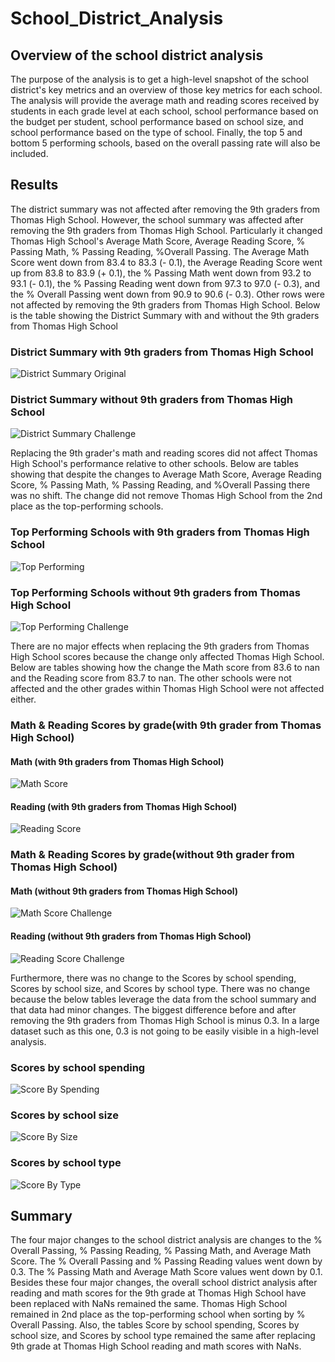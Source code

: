 # School_District_Analysis

## Overview of the school district analysis
The purpose of the analysis is to get a high-level snapshot of the school district's key metrics and an overview of those key metrics for each school. The analysis will provide the average math and reading scores received by students in each grade level at each school, school performance based on the budget per student, school performance based on school size, and school performance based on the type of school. Finally, the top 5 and bottom 5 performing schools, based on the overall passing rate will also be included.

## Results
The district summary was not affected after removing the 9th graders from Thomas High School. However, the school summary was affected after removing the 9th graders from Thomas High School. Particularly it changed Thomas High School's Average Math Score, Average Reading Score, % Passing Math, % Passing Reading, %Overall Passing. The Average Math Score went down from 83.4 to 83.3 (- 0.1), the Average Reading Score went up from 83.8 to 83.9 (+ 0.1), the % Passing Math went down from 93.2 to 93.1 (- 0.1), the % Passing Reading went down from 97.3 to 97.0 (- 0.3), and the % Overall Passing went down from 90.9 to 90.6 (- 0.3). Other rows were not affected by removing the 9th graders from Thomas High School. Below is the table showing the District Summary with and without the 9th graders from Thomas High School

### District Summary with 9th graders from Thomas High School
![District Summary Original](./Resources/school_summary.png)

### District Summary without 9th graders from Thomas High School
![District Summary Challenge](./Resources/school_summary_challenge.png)

Replacing the 9th grader's math and reading scores did not affect Thomas High School's performance relative to other schools. Below are tables showing that despite the changes to Average Math Score, Average Reading Score, % Passing Math, % Passing Reading, and %Overall Passing there was no shift. The change did not remove Thomas High School from the 2nd place as the top-performing schools.

### Top Performing Schools with 9th graders from Thomas High School
![Top Performing](./Resources/top_performing.png)

### Top Performing Schools without 9th graders from Thomas High School
![Top Performing Challenge](./Resources/top_performing_challenge.png)

There are no major effects when replacing the 9th graders from Thomas High School scores because the change only affected Thomas High School. Below are tables showing how the change the Math score from 83.6 to nan and the Reading score from 83.7 to nan. The other schools were not affected and the other grades within Thomas High School were not affected either.

### Math & Reading Scores by grade(with 9th grader from Thomas High School)
#### Math (with 9th graders from Thomas High School)
![Math Score](./Resources/math_performance_grade.png)

#### Reading (with 9th graders from Thomas High School)
![Reading Score](./Resources/reading_performance_grade.png)

### Math & Reading Scores by grade(without 9th grader from Thomas High School)
#### Math (without 9th graders from Thomas High School)
![Math Score Challenge](./Resources/math_performance_grade_challenge.png)

#### Reading (without 9th graders from Thomas High School)
![Reading Score Challenge](./Resources/reading_performance_grade_challenge.png)

Furthermore, there was no change to the Scores by school spending, Scores by school size, and Scores by school type. There was no change because the below tables leverage the data from the school summary and that data had minor changes. The biggest difference before and after removing the 9th graders from Thomas High School is minus 0.3. In a large dataset such as this one, 0.3 is not going to be easily visible in a high-level analysis.

### Scores by school spending
![Score By Spending](./Resources/score_by_spending.png)

### Scores by school size
![Score By Size](./Resources/score_by_size.png)

### Scores by school type
![Score By Type](./Resources/score_by_type.png)
  
## Summary
The four major changes to the school district analysis are changes to the % Overall Passing, % Passing Reading, % Passing Math, and Average Math Score. The % Overall Passing and % Passing Reading values went down by 0.3. The % Passing Math and Average Math Score values went down by 0.1. Besides these four major changes, the overall school district analysis after reading and math scores for the 9th grade at Thomas High School have been replaced with NaNs remained the same. Thomas High School remained in 2nd place as the top-performing school when sorting by % Overall Passing. Also, the tables Score by school spending, Scores by school size, and Scores by school type remained the same after replacing 9th grade at Thomas High School reading and math scores with NaNs.
